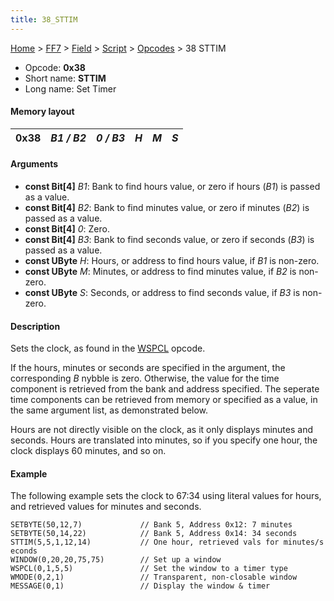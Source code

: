 ```yaml
---
title: 38_STTIM
---
```


[Home](../../../../index.md) > [FF7](../../../../FF7.md) > [Field](../../../Field.md) > [Script](../../Script.md) > [Opcodes](../Opcodes.md) > 38 STTIM

-   Opcode: **0x38**
-   Short name: **STTIM**
-   Long name: Set Timer

#### Memory layout

| 0x38 | *B1 / B2* | *0 / B3* | *H* | *M* | *S* |
|------|-----------|----------|-----|-----|-----|

#### Arguments

-   **const Bit\[4\]** *B1*: Bank to find hours value, or zero if hours (*B1*) is passed as a value.
-   **const Bit\[4\]** *B2*: Bank to find minutes value, or zero if minutes (*B2*) is passed as a value.
-   **const Bit\[4\]** *0*: Zero.
-   **const Bit\[4\]** *B3*: Bank to find seconds value, or zero if seconds (*B3*) is passed as a value.
-   **const UByte** *H*: Hours, or address to find hours value, if *B1* is non-zero.
-   **const UByte** *M*: Minutes, or address to find minutes value, if *B2* is non-zero.
-   **const UByte** *S*: Seconds, or address to find seconds value, if *B3* is non-zero.

#### Description

Sets the clock, as found in the [WSPCL](36_WSPCL.md) opcode.

If the hours, minutes or seconds are specified in the argument, the corresponding *B* nybble is zero. Otherwise, the value for the time component is retrieved from the bank and address specified. The seperate time components can be retrieved from memory or specified as a value, in the same argument list, as demonstrated below.

Hours are not directly visible on the clock, as it only displays minutes and seconds. Hours are translated into minutes, so if you specify one hour, the clock displays 60 minutes, and so on.

#### Example

The following example sets the clock to 67:34 using literal values for hours, and retrieved values for minutes and seconds.

`SETBYTE(50,12,7)             // Bank 5, Address 0x12: 7 minutes`  
`SETBYTE(50,14,22)            // Bank 5, Address 0x14: 34 seconds`  
`STTIM(5,5,1,12,14)           // One hour, retrieved vals for minutes/seconds`  
`WINDOW(0,20,20,75,75)        // Set up a window`  
`WSPCL(0,1,5,5)               // Set the window to a timer type`  
`WMODE(0,2,1)                 // Transparent, non-closable window`  
`MESSAGE(0,1)                 // Display the window & timer`
